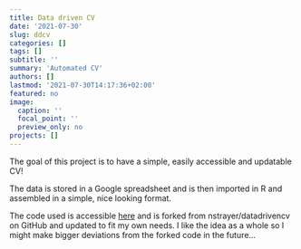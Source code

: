 ```yaml
---
title: Data driven CV
date: '2021-07-30'
slug: ddcv
categories: []
tags: []
subtitle: ''
summary: 'Automated CV'
authors: []
lastmod: '2021-07-30T14:17:36+02:00'
featured: no
image:
  caption: ''
  focal_point: ''
  preview_only: no
projects: []
---
```


The goal of this project is to have a simple, easily accessible and updatable CV! 

The data is stored in a Google spreadsheet and is then imported in R and assembled in a simple, nice looking format.

The code used is accessible [here](https://github.com/sokolicA/CV) and is forked from nstrayer/datadrivencv on GitHub and updated to fit my own needs. I like the idea as a whole so I might make bigger deviations from the forked code in the future...